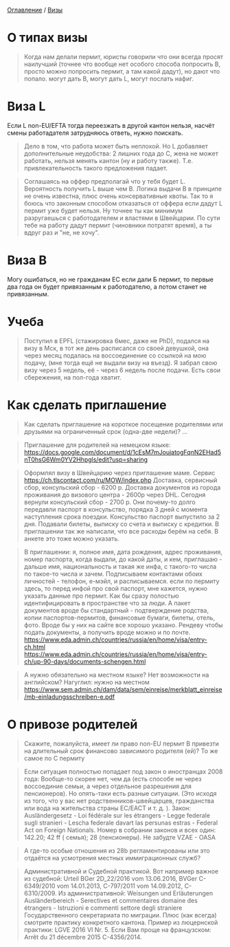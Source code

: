 [Оглавление](/faq/) / [Визы](/faq/inbox/Визы.html)

# О типах визы
> Когда нам делали пермит, юристы говорили что они всегда просят наилучший (точнее что вообще нет особого способа попросить B, просто можно попросить пермит, а там какой дадут), но дают что попало. могут дать B, могут дать L, могут послать нафиг.

# Виза L
Если L non-EU/EFTA тогда переезжать в другой кантон нельзя, насчёт смены работадателя затрудняюсь ответь, нужно поискать.
>Дело в том, что работа может быть неплохой. Но L добавляет дополнительные неудобства: 2 лишних года до С, жена не может работать, нельзя менять кантон (ну и работу также). Т.е. привлекательность такого предложения падает.

>Соглашаясь на оффер предполагай что у тебя будет L. Вероятность получить L выше чем B. Логика выдачи B в принципе не очень известна, плюс очень консервативные квоты. Так то я боюсь что законным способом отказаться от оффера если дадут L пермит уже будет нельзя. Ну точнее ты как минимум разругаешься с работодателем и властями в Швейцарии. По сути тебе на работу дадут пермит (чиновники потратят время), а ты вдруг раз и "не, не хочу".

# Виза B
Могу ошибаться, но не гражданам ЕС если дали Б пермит, то первые два года он будет привязанным к работодателю, а потом станет не привязанным.

# Учеба
> Поступил в EPFL (стажировка 6мес, даже не PhD), подался на визу в Мск, в тот же день расписался со своей девушкой, она через месяц подалась на воссоединение со ссылкой на мою подачу, (мне тогда ещё не выдали визу на въезд). Я забрал свою визу через 5 недель, её - через 6 недель после подачи. Есть свои сбережения, на пол-года хватит.

# Как сделать приглашение
> Как сделать приглашение на короткое посещение родителями или друзьями на ограниченный срок (одна-две недели)? ...

> Приглашение для родителей на немецком языке: https://docs.google.com/document/d/1cEsM7mJoujatogFqnN2EHad5nT0hsG6Wm0YV2Hhpgls/edit?usp=sharing

> Оформлял визу в Швейцарию через приглашение маме.
Сервис https://ch.tlscontact.com/ru/MOW/index.php
Доставка, сервисный сбор, консульский сбор - 6200 р.
Доставка документов из города проживания до визового центра - 2600р  через DHL.
Сегодня вернули консульский сбор - 2700 р.
Они почему-то долго передавли паспорт в консульство, порядка 3 дней с момента наступления срока поездки.
Консульство паспорт выпустило за 2 дня. 
Подавали билеты, выписку со счета и выписку с кредитки. В приглашении так же написали, что все расходы берём на себя. В анкете это тоже можно указать.

> В приглашении: я, полное имя, дата рождения, адрес проживания, номер паспорта, когда выдали, до какой даты, и кем, приглашаю - дальше имя, национальность и такая же инфа, с такого-то числа по такое-то числа и зачем. 
Подписываем контактами обоиx личностей - телофон, е-мэйл, и расписываемся.
если по пермиту здесь, то перед инфой про свой паспорт, мне кажется, нужно указать данные про пермит. Как бы сразу полостью идентифицировать в пространстве что за люди. 
А пакет документов вроде бы стандартный - подтверждение родства, копии паспортов-пермитов, финансовые бумаги, билеты, отель, фото. Вроде бы у них на сайте все хорошо указано. Рендеву чтобы подать документы, а получить вроде можно и по почте.
https://www.eda.admin.ch/countries/russia/en/home/visa/entry-ch.html
https://www.eda.admin.ch/countries/russia/en/home/visa/entry-ch/up-90-days/documents-schengen.html

> А нужно обязательно на местном языке? Нет возможности на английском?
Нагуглил: нужно на местном
https://www.sem.admin.ch/dam/data/sem/einreise/merkblatt_einreise/mb-einladungsschreiben-e.pdf

# О привозе родителей
> Скажите, пожалуйста, имеет ли право non-EU пермит B привезти на длительный срок финансово зависимого родителя (ей)? То же самое по С пермиту

>Если ситуация полностью попадает под закон о иностранцах 2008 года: Вообще-то скорее нет, чем да (есть способе не через воссоединие семьи, а через отдельное разрешения для пенсионеров). Но опять-таки есть разные ситуации. (Это исходя из того, что у вас нет родственников-швейцарцев, гражданства или вода на жительства страны ЕС/ЕАСТ и т. д. ). Закон: Ausländergesetz - Loi fédérale sur les étrangers - Legge federale sugli stranieri - Lescha federale davart las persunas estras - Federal Act on Foreign Nationals. Номер в собрании законов и всех один: 142.20; 42 ff ( семья); 28 (пенсионеры). Не забудте VZAE - OASA

> А где-то особые отношения из 28b регламентированы или это отдаётся на усмотрения местных иммиграционных служб?

> Административной и Судебной практикой. Вот например важное из судебной: Urteil BGer 2D_22/2016 vom 13.06.2016, BVGer C-6349/2010 vom 14.01.2013, C-797/2011 vom 14.09.2012, C-6310/2009. Из административной: Weisungen und Erläuterungen Ausländerbereich - Serectives et commentaires domaine des étrangers - Istruzioni e commenti settore degli straniere Государственного секретариата по миграции. Плюс (как всегда) смотрите практику конкретного кантона. Пример из люцернской практики: LGVE 2016 VI Nr. 5. Если Вам проще на французском: Arrêt du 21 décembre 2015 C-4356/2014.
